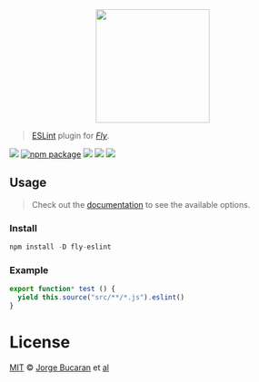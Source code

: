 <div align="center">
  <a href="http://github.com/flyjs/fly">
    <img width=200px  src="https://cloud.githubusercontent.com/assets/8317250/8430194/35c6043a-1f6a-11e5-8cbd-af6cc86baa84.png">
  </a>
</div>

> [ESLint](http://eslint.org/) plugin for _[Fly][fly]_.

[![][fly-badge]][fly]
[![npm package][npm-ver-link]][releases]
[![][dl-badge]][npm-pkg-link]
[![][travis-badge]][travis-link]
[![][mit-badge]][mit]

## Usage
> Check out the [documentation](http://eslint.org/docs/user-guide/command-line-interface) to see the available options.

### Install

```a
npm install -D fly-eslint
```

### Example

```js
export function* test () {
  yield this.source("src/**/*.js").eslint()
}
```

# License

[MIT][mit] © [Jorge Bucaran][author] et [al][contributors]


[mit]:          http://opensource.org/licenses/MIT
[author]:       http://about.bucaran.me
[contributors]: https://github.com/bucaran/fly-eslint/graphs/contributors
[releases]:     https://github.com/bucaran/fly-eslint/releases
[fly]:          https://www.github.com/flyjs/fly
[fly-badge]:    https://img.shields.io/badge/fly-JS-05B3E1.svg?style=flat-square
[mit-badge]:    https://img.shields.io/badge/license-MIT-444444.svg?style=flat-square
[npm-pkg-link]: https://www.npmjs.org/package/fly-eslint
[npm-ver-link]: https://img.shields.io/npm/v/fly-eslint.svg?style=flat-square
[dl-badge]:     http://img.shields.io/npm/dm/fly-eslint.svg?style=flat-square
[travis-link]:  https://travis-ci.org/bucaran/fly-eslint
[travis-badge]: http://img.shields.io/travis/bucaran/fly-eslint.svg?style=flat-square
